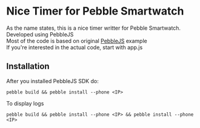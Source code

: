 # Nice Timer for Pebble Smartwatch
As the name states, this is a nice timer writter for Pebble Smartwatch.<br />
Developed using PebbleJS <br />
Most of the code is based on original <a href = 'https://github.com/pebble/pebblejs'>PebbleJS</a> example <br />
If you're interested in the actual code, start with app.js

## Installation
After you installed PebbleJS SDK do:

```
pebble build && pebble install --phone <IP>
```

To display logs


```
pebble build && pebble install --phone <IP> && pebble install --phone <IP>
```